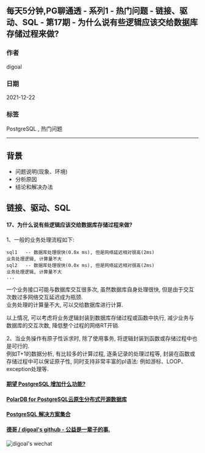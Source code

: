 ## 每天5分钟,PG聊通透 - 系列1 - 热门问题 - 链接、驱动、SQL - 第17期 - 为什么说有些逻辑应该交给数据库存储过程来做?  
  
### 作者  
digoal  
  
### 日期  
2021-12-22  
  
### 标签  
PostgreSQL , 热门问题  
  
----  
  
## 背景  
- 问题说明(现象、环境)  
- 分析原因  
- 结论和解决办法  
  
## 链接、驱动、SQL  
  
#### 17、为什么说有些逻辑应该交给数据库存储过程来做?  
  
1、一般的业务处理流程如下:  
  
```  
sql1   -- 数据库处理很快(0.0x ms), 但是网络延迟相对很高(2ms)    
业务处理逻辑, 计算量不大  
sql2   -- 数据库处理很快(0.0x ms), 但是网络延迟相对很高(2ms)    
业务处理逻辑, 计算量不大  
...   
```  
  
一个业务接口可能与数据库交互很多次, 虽然数据库自身处理很快, 但是由于交互次数过多网络交互延迟成为瓶颈.    
业务处理的计算量不大, 可以交给数据库进行计算.    
  
以上情况, 可以考虑将业务逻辑封装到数据库存储过程或函数中执行, 减少业务与数据库的交互次数, 降低整个过程的网络RT开销.    
  
2、当业务操作有原子性诉求时, 除了使用事务, 将逻辑封装到函数或存储过程中也是可行的.   
例如T+1的数据分析, 有比较多的计算过程, 逐条记录的处理过程等, 封装在函数或存储过程中可以保证原子性, 同时支持非常丰富的pl语法: 例如游标、LOOP、exception处理等.  
  
  
  
#### [期望 PostgreSQL 增加什么功能?](https://github.com/digoal/blog/issues/76 "269ac3d1c492e938c0191101c7238216")
  
  
#### [PolarDB for PostgreSQL云原生分布式开源数据库](https://github.com/ApsaraDB/PolarDB-for-PostgreSQL "57258f76c37864c6e6d23383d05714ea")
  
  
#### [PostgreSQL 解决方案集合](https://yq.aliyun.com/topic/118 "40cff096e9ed7122c512b35d8561d9c8")
  
  
#### [德哥 / digoal's github - 公益是一辈子的事.](https://github.com/digoal/blog/blob/master/README.md "22709685feb7cab07d30f30387f0a9ae")
  
  
![digoal's wechat](../pic/digoal_weixin.jpg "f7ad92eeba24523fd47a6e1a0e691b59")
  
